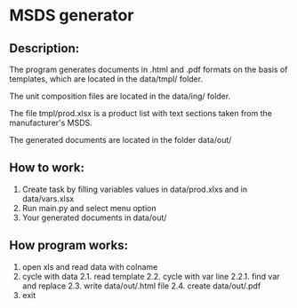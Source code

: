 # MSDS generator
## Description:

The program generates documents in .html and .pdf formats on the basis of templates, which are located in the data/tmpl/ folder.

The unit composition files are located in the data/ing/ folder.

The file tmpl/prod.xlsx is a product list with text sections taken from the manufacturer's MSDS.

The generated documents are located in the folder data/out/

##  How to work:
1. Create task by filling variables values in data/prod.xlxs and in data/vars.xlsx
2. Run main.py and select menu option
3. Your generated documents in data/out/

##     How program works:
1. open xls and read data with colname
2. cycle with data
2.1. read template
2.2. cycle with var line
2.2.1. find var and replace
2.3. write data/out/.html file
2.4. create data/out/.pdf
3. exit
